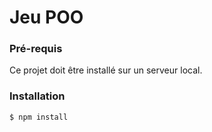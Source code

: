 # Jeu POO

### Pré-requis

Ce projet doit être installé sur un serveur local.

### Installation

```sh
$ npm install
```
